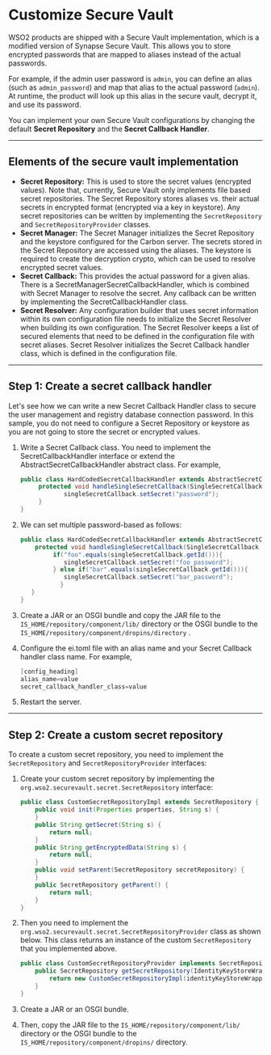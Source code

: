 # Customize Secure Vault

WSO2 products are shipped with a Secure Vault implementation, which is a
modified version of Synapse Secure Vault. This allows you to store
encrypted passwords that are mapped to aliases instead of the actual passwords. 

For example, if the admin user password is `admin`, you can define an alias (such as `admin_password`) and map that alias to the actual password (`admin`). At runtime, the product will look up this alias in the secure
vault, decrypt it, and use its password.

You can implement your own Secure Vault configurations by changing the default **Secret Repository** and the **Secret Callback Handler**.

---

## Elements of the secure vault implementation

-   **Secret Repository:** This is used to store the secret values
    (encrypted values). Note that, currently, Secure Vault
    only implements file based secret repositories. The Secret
    Repository stores aliases vs. their actual secrets in encrypted
    format (encrypted via a key in keystore). Any secret repositories
    can be written by implementing the `SecretRepository` and `SecretRepositoryProvider` classes. 
-   **Secret Manager:** The Secret Manager initializes the Secret
    Repository and the keystore configured for the Carbon server. The
    secrets stored in the Secret Repository are accessed using the
    aliases. The keystore is required to create the decryption crypto,
    which can be used to resolve encrypted secret values.  
-   **Secret Callback:** This provides the actual password for a given
    alias. There is a SecretManagerSecretCallbackHandler, which is
    combined with Secret Manager to resolve the secret. Any callback can
    be written by implementing the SecretCallbackHandler class.
-   **Secret Resolver:** Any configuration builder that uses secret
    information within its own configuration file needs to initialize
    the Secret Resolver when building its own configuration. The Secret
    Resolver keeps a list of secured elements that need to be defined in
    the configuration file with secret aliases. Secret Resolver
    initializes the Secret Callback handler class, which is defined in
    the configuration file.

---

## Step 1: Create a secret callback handler

Let's see how we can write a new Secret Callback Handler class to secure
the user management and registry database connection password. In this
sample, you do not need to configure a Secret Repository or keystore as you are not going to store the secret or
encrypted values.

1.  Write a Secret Callback class. You need to implement the
    SecretCallbackHandler interface or extend the
    AbstractSecretCallbackHandler abstract class. For example,  

    ``` java
    public class HardCodedSecretCallbackHandler extends AbstractSecretCallbackHandler {
         protected void handleSingleSecretCallback(SingleSecretCallback singleSecretCallback) {
                singleSecretCallback.setSecret("password");
         }
    }
    ```

2.  We can set multiple password-based as follows: <span
    class="underline"><span class="underline">  
    </span></span>

    ``` java
    public class HardCodedSecretCallbackHandler extends AbstractSecretCallbackHandler {
        protected void handleSingleSecretCallback(SingleSecretCallback singleSecretCallback) {
             if("foo".equals(singleSecretCallback.getId())){
                singleSecretCallback.setSecret("foo_password");
             } else if("bar".equals(singleSecretCallback.getId())){
                singleSecretCallback.setSecret("bar_password");
               }
       }
    }
    ```

3.  Create a JAR or an OSGI bundle and copy the JAR file to the
    `IS_HOME/repository/component/lib/` directory or the OSGI bundle to the
    `IS_HOME/repository/component/dropins/directory`
    .
4.  Configure the ei.toml file
    with an alias name and your Secret Callback handler class name. For
    example,  

    ``` java
    [config_heading]
    alias_name=value
    secret_callback_handler_class=value
    ```

5.  Restart the server.

---

## Step 2: Create a custom secret repository

To create a custom secret repository, you need to implement the
`SecretRepository` and `SecretRepositoryProvider` interfaces:

1.  Create your custom secret repository by implementing the `org.wso2.securevault.secret.SecretRepository` interface:

    ``` java
    public class CustomSecretRepositoryImpl extends SecretRepository {
        public void init(Properties properties, String s) {
        }
        public String getSecret(String s) {
            return null;
        }
        public String getEncryptedData(String s) {
            return null;
        }
        public void setParent(SecretRepository secretRepository) {
        }
        public SecretRepository getParent() {
            return null;
        }
    } 
    ```

2.  Then you need to implement the `org.wso2.securevault.secret.SecretRepositoryProvider` class as shown below. This class returns an instance of the custom `SecretRepository` that you implemented above.

    ``` java
    public class CustomSecretRepositoryProvider implements SecretRepositoryProvider {
        public SecretRepository getSecretRepository(IdentityKeyStoreWrapper identityKeyStoreWrapper, TrustKeyStoreWrapper trustKeyStoreWrapper) {
            return new CustomSecretRepositoryImpl(identityKeyStoreWrapper, trustKeyStoreWrapper);
        }
    } 
    ```

3.  Create a JAR or an OSGI bundle.

4.  Then, copy the JAR file to the
    `IS_HOME/repository/component/lib/`
    directory or the OSGI bundle to the
    `IS_HOME/repository/component/dropins/` directory.